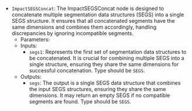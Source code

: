 - `ImpactSEGSConcat`: The ImpactSEGSConcat node is designed to concatenate multiple segmentation data structures (SEGS) into a single SEGS structure. It ensures that all concatenated segments have the same dimensions and combines them accordingly, handling discrepancies by ignoring incompatible segments.
    - Parameters:
    - Inputs:
        - `segs1`: Represents the first set of segmentation data structures to be concatenated. It is crucial for combining multiple SEGS into a single structure, ensuring they share the same dimensions for successful concatenation. Type should be `SEGS`.
    - Outputs:
        - `segs`: The output is a single SEGS data structure that combines the input SEGS structures, ensuring they share the same dimensions. It may return an empty SEGS if no compatible segments are found. Type should be `SEGS`.
